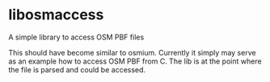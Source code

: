 libosmaccess
============

A simple library to access OSM PBF files

This should have become similar to osmium. Currently it simply may serve
as an example how to access OSM PBF from C. The lib is at the point
where the file is parsed and could be accessed. 
